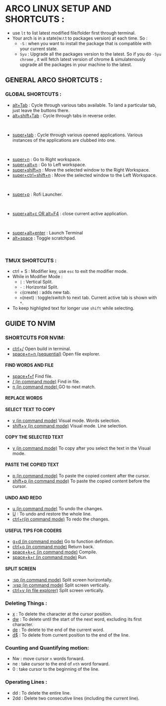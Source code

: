 # ARCO LINUX SETUP AND SHORTCUTS : 

* use `lt` to list latest modified file/folder first through terminal. 
* Your arch is in a state(w.r.t to packages version) at each time. So : 
  * `-S` : when you want to install the package that is compatible with your current state. 
  * `Syu` : Upgrade all the packages version to the latest. So if you do `-Syu chrome` , it will fetch latest version of chrome & simulatenously upgrade all the packages in your machine to the latest. 

## GENERAL ARCO SHORTCUTS : 

### GLOBAL SHORTCUTS : 

* <ins>alt+Tab</ins> : Cycle through various tabs available. To land a particular tab, just leave the buttons there.
* <ins>alt+shift+Tab</ins> : Cycle through tabs in reverse order. 
<br>

* <ins>super+tab</ins> : Cycle through various opened applications. Various instances of the applications are clubbed into one. 
<br>

* <ins>super+n</ins> : Go to Right workspace. 
* <ins>super+alt+n</ins> : Go to Left workspace. 
* <ins>super+shift+n</ins> : Move the selected window to the Right Workspace. 
* <ins>super+ctrl+shift+n</ins> : Move the selected window to the Left Workspace. 
<br>

* <ins>super+p</ins> : Rofi Launcher. 
<br>

* <ins>super+alt+c OR alt+F4</ins> : close current active application. 
<br>

* <ins>super+alt+enter</ins> : Launch Terminal
* <ins>alt+space</ins> : Toggle scratchpad. 
<br>

### TMUX SHORTCUTS : 

* ctrl + S : Modifier key, use `esc` to exit the modifier mode. 
* While in Modifier Mode :
  *  `|` : Vertical Split. 
  *  `-` : Horizontal Split. 
  *  `c`(create) : adds new tab. 
  *  `n`(next) : toggle/switch to next tab. Current active tab is shown with `*`. 
* To keep highligted text for longer use `shift` while selecting. 
  
  










## GUIDE TO NVIM
### SHORTCUTS FOR NVIM:
  * <ins>ctrl+/</ins> Open build in terminal.
  * <ins>space+n+n (sequential)</ins> Open file explorer.
  #### FIND WORDS AND FILE
  * <ins>space+f+f</ins>  Find file.
  * <ins>/<text> (in command mode)</ins> Find in file.
  * <ins> n (in command mode) </ins> GO to next match.
  #### REPLACE WORDS
 
  
  #### SELECT TEXT TO COPY
  * <ins>v (in command mode)</ins> Visual mode. Words selection.
  * <ins>shift+v (in command mode)</ins> Visual mode. Line selection.
  #### COPY THE SELECTED TEXT
  * <ins>y (in command mode)</ins> To copy after you select the text in the Visual mode.
  #### PASTE THE COPIED TEXT  
  * <ins>p (in command mode)</ins> To paste the copied content after the cursor.
  * <ins>shift+p (in command mode)</ins> To paste the copied content before the cursor.
  #### UNDO AND REDO
  * <ins>u (in command mode)</ins> To undo the changes.
  * <ins>U</ins> : To undo and restore the whole line. 
  * <ins>ctrl+r(in command mode)</ins> To redo the changes.
  #### USEFUL TIPS FOR CODERS
  * <ins>g+d (in command mode)</ins> Go to function defintion.
  * <ins>ctrl+o (in command mode)</ins> Return back.
  * <ins>space+k+c (in command mode)</ins> Compile.
  * <ins>space+k+r (in command mode)</ins> Run.
  #### SPLIT SCREEN
  * <ins>:sp (in command mode)</ins> Split screen horizontally.
  * <ins>:vsp (in command mode)</ins> Split screen vertically.
  * <ins>ctrl+v (in file explorer)</ins> Split screen vertically.
  
  
  ### Deleting Things : 
  * <ins>x</ins> : To delete the character at the cursor position. 
  * <ins>dw</ins> : To delete until the start of the next word, excluding its first character. 
  * <ins>de</ins> : To delete to the end of the current word. 
  * <ins>d$</ins> : To delete from current position to the end of the line. 
  
  ### Counting and Quantifying motion: 
  * Nw : move cursor `n` words forward. 
  * ne : take cursor to the end of `nth` word forward. 
  * 0 : take cursor to the beginning of the line. 
  
  ### Operating Lines : 
  * dd : To delete the entire line. 
  * 2dd : Delete two consecutive lines (including the current line). 
  
  
  

